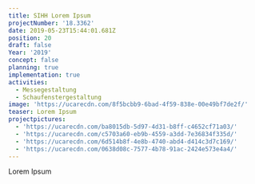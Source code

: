 ```yaml
---
title: SIHH Lorem Ipsum
projectNumber: '18.3362'
date: 2019-05-23T15:44:01.681Z
position: 20
draft: false
Year: '2019'
concept: false
planning: true
implementation: true
activities:
  - Messegestaltung
  - Schaufenstergestaltung
image: 'https://ucarecdn.com/8f5bcbb9-6bad-4f59-838e-00e49bf7de2f/'
teaser: Lorem Ipsum
projectpictures:
  - 'https://ucarecdn.com/ba8015db-5d97-4d31-b8ff-c4652cf71a03/'
  - 'https://ucarecdn.com/c5703a60-eb9b-4559-a3dd-7e36834f335d/'
  - 'https://ucarecdn.com/6d514b8f-4e8b-4740-abd4-d414c3d7c169/'
  - 'https://ucarecdn.com/0638d08c-7577-4b78-91ac-2424e573e4a4/'
---
```

Lorem Ipsum
